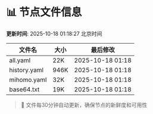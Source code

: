 # 📊 节点文件信息

**更新时间**: 2025-10-18 01:18:27 北京时间

| 文件名 | 大小 | 最后修改 |
|--------|------|----------|
| all.yaml | 22K | 2025-10-18 01:18 |
| history.yaml | 946K | 2025-10-18 01:18 |
| mihomo.yaml | 32K | 2025-10-18 01:18 |
| base64.txt | 19K | 2025-10-18 01:18 |

> 🔄 文件每30分钟自动更新，确保节点的新鲜度和可用性

